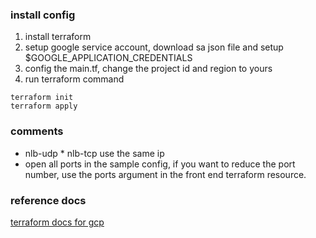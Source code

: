 ### install config


1. install terraform
2. setup google service account, download sa json file and setup $GOOGLE_APPLICATION_CREDENTIALS
3. config the main.tf, change the project id and region to yours
4. run terraform command
```
terraform init
terraform apply
```

### comments

- nlb-udp * nlb-tcp use the same ip
- open all ports in the sample config, if you want to reduce the port number, use the ports argument in the front end terraform resource.

### reference docs

[terraform docs for gcp](https://registry.terraform.io/providers/hashicorp/google/latest/docs)